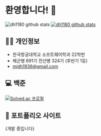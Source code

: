 # 환영합니다! 👋

![dh1180 github stats](https://github-readme-stats.vercel.app/api?username=dh1180&show_icons=true)
[![dh1180 github stats](https://github-readme-stats.vercel.app/api/top-langs/?username=dh1180&show_icons=true&hide_border=true&title_color=004386&icon_color=004386&layout=compact)](https://github.com/dh1180)

## 🙋‍♂️ 개인정보
* 한국항공대학교 소프트웨어학과 22학번
* 해군병 691기 전산병 324기 (후반기 1등)
* mjdh1936@gmail.com

## 💻 백준

[![Solved.ac
프로필](http://mazassumnida.wtf/api/generate_badge?boj=dh1180)](https://solved.ac/dh1180)

## 📝 포트폴리오 사이트
{개발 중입니다}

<!--
**dh1180/dh1180** is a ✨ _special_ ✨ repository because its `README.md` (this file) appears on your GitHub profile.

Here are some ideas to get you started:

- 🔭 I’m currently working on ...
- 🌱 I’m currently learning ...
- 👯 I’m looking to collaborate on ...
- 🤔 I’m looking for help with ...
- 💬 Ask me about ...
- 📫 How to reach me: ...
- 😄 Pronouns: ...
- ⚡ Fun fact: ...
-->
